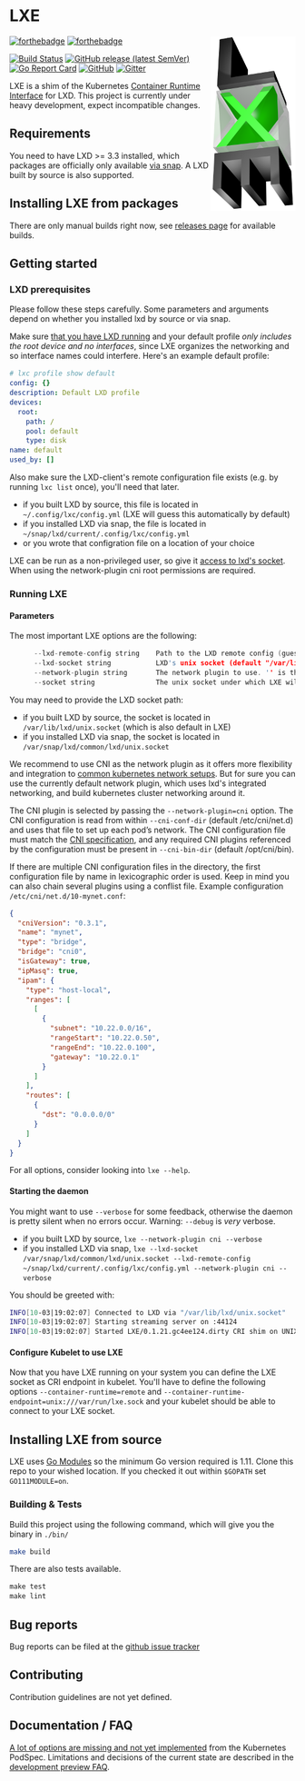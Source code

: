 
# LXE

<img src="fixtures/logo/logo_lxe_150.png" align="right" title="LXE Logo">

[![forthebadge](https://forthebadge.com/images/badges/made-with-go.svg)](https://forthebadge.com)
[![forthebadge](https://forthebadge.com/images/badges/built-with-love.svg)](https://forthebadge.com)

[![Build Status](https://travis-ci.org/automaticserver/lxe.svg?branch=master)](https://travis-ci.org/automaticserver/lxe)
[![GitHub release (latest SemVer)](https://img.shields.io/github/v/release/automaticserver/lxe)](https://github.com/automaticserver/lxe/releases)
[![Go Report Card](https://goreportcard.com/badge/github.com/automaticserver/lxe)](https://goreportcard.com/report/github.com/automaticserver/lxe)
[![GitHub](https://img.shields.io/github/license/automaticserver/lxe?color=lightgrey)](https://github.com/automaticserver/lxe/blob/master/COPYING)
[![Gitter](https://img.shields.io/gitter/room/automaticserver/lxe?color=blueviolet)](https://gitter.im/automaticserver-lxe)

LXE is a shim of the Kubernetes [Container Runtime Interface](https://github.com/kubernetes/community/blob/master/contributors/devel/sig-node/container-runtime-interface.md) for LXD.
This project is currently under heavy development, expect incompatible changes.

## Requirements

You need to have LXD >= 3.3 installed, which packages are officially only available [via snap](https://linuxcontainers.org/lxd/getting-started-cli/#snap-package-archlinux-debian-fedora-opensuse-and-ubuntu). A LXD built by source is also supported.

## Installing LXE from packages

There are only manual builds right now, see [releases page](https://github.com/automaticserver/lxe/releases) for available builds.

## Getting started

### LXD prerequisites

Please follow these steps carefully. Some parameters and arguments depend on whether you installed lxd by source or via snap.

Make sure [that you have LXD running](https://github.com/lxc/lxd#machine-setup) and your default profile *only includes the root device and no interfaces*, since LXE organizes the networking and so interface names could interfere. Here's an example default profile:

```yaml
# lxc profile show default
config: {}
description: Default LXD profile
devices:
  root:
    path: /
    pool: default
    type: disk
name: default
used_by: []
```

Also make sure the LXD-client's remote configuration file exists (e.g. by running `lxc list` once), you'll need that later.

- if you built LXD by source, this file is located in `~/.config/lxc/config.yml` (LXE will guess this automatically by default)
- if you installed LXD via snap, the file is located in `~/snap/lxd/current/.config/lxc/config.yml`
- or you wrote that configration file on a location of your choice

LXE can be run as a non-privileged user, so give it [access to lxd's socket](https://linuxcontainers.org/lxd/getting-started-cli/#access-control). When using the network-plugin cni root permissions are required.

### Running LXE

#### Parameters

The most important LXE options are the following:

```c
      --lxd-remote-config string    Path to the LXD remote config (guessed by default)
      --lxd-socket string           LXD's unix socket (default "/var/lib/lxd/unix.socket")
      --network-plugin string       The network plugin to use. '' is the standard network plugin and manages a lxd bridge 'lxebr0'. 'cni' uses kubernetes cni tools to attach interfaces.
      --socket string               The unix socket under which LXE will expose its service to Kubernetes (default "/var/run/lxe.sock")
```

You may need to provide the LXD socket path:

- if you built LXD by source, the socket is located in `/var/lib/lxd/unix.socket` (which is also default in LXE)
- if you installed LXD via snap, the socket is located in `/var/snap/lxd/common/lxd/unix.socket`

We recommend to use CNI as the network plugin as it offers more flexibility and integration to [common kubernetes network setups](https://kubernetes.io/docs/concepts/cluster-administration/networking/). But for sure you can use the currently default network plugin, which uses lxd's integrated networking, and build kubernetes cluster networking around it.

The CNI plugin is selected by passing the `--network-plugin=cni` option. The CNI configuration is read from within `--cni-conf-dir` (default /etc/cni/net.d) and uses that file to set up each pod’s network. The CNI configuration file must match the [CNI specification](https://github.com/containernetworking/cni/blob/master/SPEC.md#network-configuration), and any required CNI plugins referenced by the configuration must be present in `--cni-bin-dir` (default /opt/cni/bin).

If there are multiple CNI configuration files in the directory, the first configuration file by name in lexicographic order is used. Keep in mind you can also chain several plugins using a conflist file. Example configuration `/etc/cni/net.d/10-mynet.conf`:

```json
{
  "cniVersion": "0.3.1",
  "name": "mynet",
  "type": "bridge",
  "bridge": "cni0",
  "isGateway": true,
  "ipMasq": true,
  "ipam": {
    "type": "host-local",
    "ranges": [
      [
        {
          "subnet": "10.22.0.0/16",
          "rangeStart": "10.22.0.50",
          "rangeEnd": "10.22.0.100",
          "gateway": "10.22.0.1"
        }
      ]
    ],
    "routes": [
      {
        "dst": "0.0.0.0/0"
      }
    ]
  }
}
```

For all options, consider looking into `lxe --help`.

#### Starting the daemon

You might want to use `--verbose` for some feedback, otherwise the daemon is pretty silent when no errors occur. Warning: `--debug` is *very* verbose.

- if you built LXD by source, `lxe --network-plugin cni --verbose`
- if you installed LXD via snap, `lxe --lxd-socket /var/snap/lxd/common/lxd/unix.socket --lxd-remote-config ~/snap/lxd/current/.config/lxc/config.yml --network-plugin cni --verbose`

You should be greeted with:

```bash
INFO[10-03|19:02:07] Connected to LXD via "/var/lib/lxd/unix.socket"
INFO[10-03|19:02:07] Starting streaming server on :44124
INFO[10-03|19:02:07] Started LXE/0.1.21.gc4ee124.dirty CRI shim on UNIX socket "/var/run/lxe.sock"
```

#### Configure Kubelet to use LXE

Now that you have LXE running on your system you can define the LXE socket as CRI endpoint in kubelet. You'll have to define the following options `--container-runtime=remote` and `--container-runtime-endpoint=unix:///var/run/lxe.sock` and your kubelet should be able to connect to your LXE socket.

## Installing LXE from source

LXE uses [Go Modules](https://github.com/golang/go/wiki/Modules) so the minimum Go version required is 1.11. Clone this repo to your wished location. If you checked it out within `$GOPATH` set `GO111MODULE=on`.

### Building & Tests

Build this project using the following command, which will give you the binary in `./bin/`

```bash
make build
```

There are also tests available.

```cmd
make test
make lint
```

## Bug reports

Bug reports can be filed at the [github issue tracker](https://github.com/automaticserver/lxe/issues/new)

## Contributing

Contribution guidelines are not yet defined.

## Documentation / FAQ

[A lot of options are missing and not yet implemented](doc/podspec-features.md) from the Kubernetes PodSpec.
Limitations and decisions of the current state are described in the [development preview FAQ](/doc/development-preview-faq.md).
